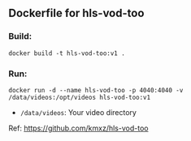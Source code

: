 ## Dockerfile for hls-vod-too

### Build:

```
docker build -t hls-vod-too:v1 .
```

### Run:

```
docker run -d --name hls-vod-too -p 4040:4040 -v /data/videos:/opt/videos hls-vod-too:v1
```

- `/data/videos`: Your video directory

Ref: https://github.com/kmxz/hls-vod-too
